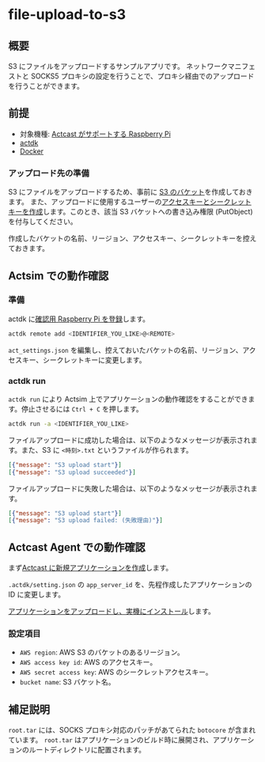 # file-upload-to-s3

## 概要

S3 にファイルをアップロードするサンプルアプリです。
ネットワークマニフェストと SOCKS5 プロキシの設定を行うことで、プロキシ経由でのアップロードを行うことができます。

## 前提

- 対象機種: [Actcast がサポートする Raspberry Pi](https://actcast.io/docs/ja/SupportedDevices/RaspberryPi/)
- [actdk](https://actcast.io/docs/ja/ForVendor/ApplicationDevelopment/GettingStarted/ActDK/)
- [Docker](https://www.docker.com/)

### アップロード先の準備

S3 にファイルをアップロードするため、事前に [S3 のバケット](https://docs.aws.amazon.com/ja_jp/AmazonS3/latest/userguide/create-bucket-overview.html)を作成しておきます。
また、アップロードに使用するユーザーの[アクセスキーとシークレットキーを作成](https://docs.aws.amazon.com/ja_jp/IAM/latest/UserGuide/id_credentials_access-keys.html)します。このとき、該当 S3 バケットへの書き込み権限 (PutObject) を付与してください。

作成したバケットの名前、リージョン、アクセスキー、シークレットキーを控えておきます。

## Actsim での動作確認

### 準備

actdk に[確認用 Raspberry Pi を登録](https://actcast.io/docs/ja/ForVendor/ApplicationDevelopment/GettingStarted/TestInLocalDevice/#%e7%a2%ba%e8%aa%8d%e7%94%a8-raspberry-pi-%e3%81%ae%e7%99%bb%e9%8c%b2)します。

```bash
actdk remote add <IDENTIFIER_YOU_LIKE>@<REMOTE>
```

`act_settings.json` を編集し、控えておいたバケットの名前、リージョン、アクセスキー、シークレットキーに変更します。

### actdk run

`actdk run` により Actsim 上でアプリケーションの動作確認をすることができます。停止させるには `Ctrl + C` を押します。

```bash
actdk run -a <IDENTIFIER_YOU_LIKE>
```

ファイルアップロードに成功した場合は、以下のようなメッセージが表示されます。また、S3 に `<時刻>.txt` というファイルが作られます。

```json
[{"message": "S3 upload start"}]
[{"message": "S3 upload succeeded"}]
```

ファイルアップロードに失敗した場合は、以下のようなメッセージが表示されます。

```json
[{"message": "S3 upload start"}]
[{"message": "S3 upload failed: (失敗理由)"}]
```

## Actcast Agent での動作確認

まず[Actcast に新規アプリケーションを作成](https://actcast.io/docs/ja/ForVendor/ApplicationDevelopment/GettingStarted/CreateProject/)します。

`.actdk/setting.json` の `app_server_id` を、先程作成したアプリケーションの ID に変更します。

[アプリケーションをアップロードし、実機にインストール](https://actcast.io/docs/ja/ForVendor/ApplicationDevelopment/GettingStarted/TestViaActcast/)します。


### 設定項目

* `AWS region`: AWS S3 のバケットのあるリージョン。
* `AWS access key id`: AWS のアクセスキー。
* `AWS secret access key`: AWS のシークレットアクセスキー。
* `bucket name`: S3 バケット名。


## 補足説明

`root.tar` には、SOCKS プロキシ対応のパッチがあてられた `botocore` が含まれています。
`root.tar` はアプリケーションのビルド時に展開され、アプリケーションのルートディレクトリに配置されます。

